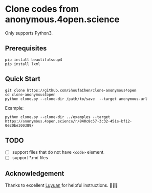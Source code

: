 # Clone codes from anonymous.4open.science


Only supports Python3.

## Prerequisites
```
pip install beautifulsoup4
pip install lxml
```


## Quick Start
```
git clone https://github.com/ShoufaChen/clone-anonymous4open
cd clone-anonymous4open
python clone.py --clone-dir /path/to/save  --target anonymous-url
```
Example:
```
python clone.py --clone-dir ../examples --target https://anonymous.4open.science/r/840c8c57-3c32-451e-bf12-0e20be300389/
```


## TODO
- [ ] support files that do not have `<code>` element.
- [ ] support *.md files

## Acknowledgement

Thanks to excellent [Luyuan](https://github.com/BeBeBerr) for helpful instructions. :poultry_leg::poultry_leg::poultry_leg:
